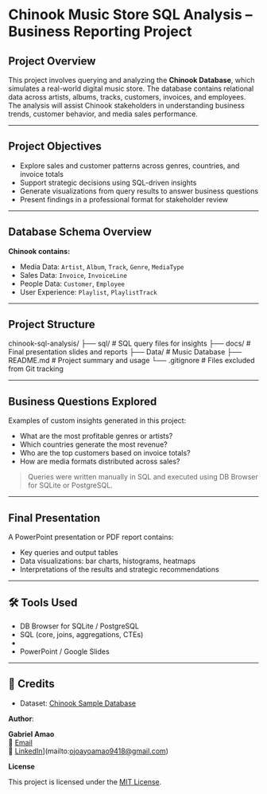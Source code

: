 # Chinook Music Store SQL Analysis – Business Reporting Project

## Project Overview

This project involves querying and analyzing the **Chinook Database**, which simulates a real-world digital music store. The database contains relational data across artists, albums, tracks, customers, invoices, and employees. The analysis will assist Chinook stakeholders in understanding business trends, customer behavior, and media sales performance.

---

## Project Objectives

- Explore sales and customer patterns across genres, countries, and invoice totals
- Support strategic decisions using SQL-driven insights
- Generate visualizations from query results to answer business questions
- Present findings in a professional format for stakeholder review

---

## Database Schema Overview

**Chinook contains:**

- Media Data: `Artist`, `Album`, `Track`, `Genre`, `MediaType`
- Sales Data: `Invoice`, `InvoiceLine`
- People Data: `Customer`, `Employee`
- User Experience: `Playlist`, `PlaylistTrack`

---

## Project Structure

chinook-sql-analysis/
├── sql/ # SQL query files for insights
├── docs/ # Final presentation slides and reports
├── Data/ # Music Database
├── README.md # Project summary and usage
└── .gitignore # Files excluded from Git tracking

---

## Business Questions Explored

Examples of custom insights generated in this project:

- What are the most profitable genres or artists?
- Which countries generate the most revenue?
- Who are the top customers based on invoice totals?
- How are media formats distributed across sales?

> Queries were written manually in SQL and executed using DB Browser for SQLite or PostgreSQL.

---

## Final Presentation

A PowerPoint presentation or PDF report contains:

- Key queries and output tables
- Data visualizations: bar charts, histograms, heatmaps
- Interpretations of the results and strategic recommendations

---

## 🛠 Tools Used

- DB Browser for SQLite / PostgreSQL
- SQL (core, joins, aggregations, CTEs)
- 
- PowerPoint / Google Slides

---

## 🙌 Credits

- Dataset: [Chinook Sample Database](https://github.com/lerocha/chinook-database)

**Author**:

**Gabriel Amao**  
📧 [Email](mailto:ojoayoamao9418@gmail.com)  
🔗 [LinkedIn](https://www.linkedin.com/in/ojoayo)](mailto:ojoayoamao9418@gmail.com)

**License**

This project is licensed under the [MIT License](LICENSE).

